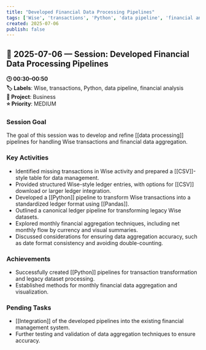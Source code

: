 ```yaml
---
title: "Developed Financial Data Processing Pipelines"
tags: ['Wise', 'transactions', 'Python', 'data pipeline', 'financial analysis']
created: 2025-07-06
publish: false
---
```


## 📅 2025-07-06 — Session: Developed Financial Data Processing Pipelines

**🕒 00:30–00:50**  
**🏷️ Labels**: Wise, transactions, Python, data pipeline, financial analysis  
**📂 Project**: Business  
**⭐ Priority**: MEDIUM  


### Session Goal
The goal of this session was to develop and refine [[data processing]] pipelines for handling Wise transactions and financial data aggregation.

### Key Activities
- Identified missing transactions in Wise activity and prepared a [[CSV]]-style table for data management.
- Provided structured Wise-style ledger entries, with options for [[CSV]] download or larger ledger integration.
- Developed a [[Python]] pipeline to transform Wise transactions into a standardized ledger format using [[Pandas]].
- Outlined a canonical ledger pipeline for transforming legacy Wise datasets.
- Explored monthly financial aggregation techniques, including net monthly flow by currency and visual summaries.
- Discussed considerations for ensuring data aggregation accuracy, such as date format consistency and avoiding double-counting.

### Achievements
- Successfully created [[Python]] pipelines for transaction transformation and legacy dataset processing.
- Established methods for monthly financial data aggregation and visualization.

### Pending Tasks
- [[Integration]] of the developed pipelines into the existing financial management system.
- Further testing and validation of data aggregation techniques to ensure accuracy.
